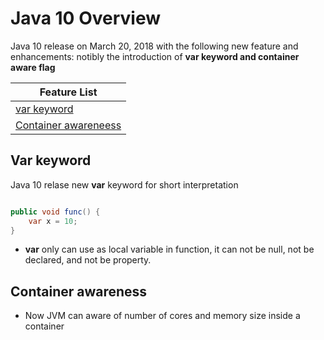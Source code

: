 # Java 10 Overview
Java 10 release on March 20, 2018 with the following new feature and enhancements: notibly the introduction of **var keyword and container aware flag**

| Feature List                                                             |
|--------------------------------------------------------------------------|
| [var keyword](#var-key-word)           |
| [Container awareneess](#container-awareness)           |

## Var keyword

Java 10 relase new **var** keyword for short interpretation

```java

public void func() {
    var x = 10;
}

```
- **var** only can use as local variable in function, it can not be null, not be declared, and not be property.


## Container awareness
- Now JVM can aware of number of cores and memory size inside a container
